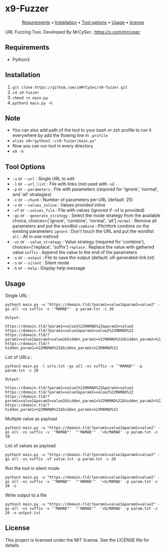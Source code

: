 # x9-Fuzzer

<p align="center">
  <a href="#requirements">Requirements</a> •
  <a href="#installation">Installation</a> •
  <a href="#tool-options">Tool options</a> •
  <a href="#usage">Usage</a> •
  <a href="#license">license</a>
</p>

URL Fuzzing Tool. Developed By MrCySec. https://x.com/mrcysec

## Requirements
- Python3

## Installation
  1. `git clone https://github.com/imMrCySec/x9-fuzzer.git`
  2. `cd x9-fuzzer`
  2. `chmod +x main.py`
  4. `python3 main.py -h`
  
## Note
- You can also add path of the tool to your bash or zsh profile to run it everywhere by add the flowing line in `.profile`
- `alias x9="python3 ~/x9-fuzzer/main.py"`
- Now you can run tool in every directory
- `x9 -h`


## Tool Options
- `-u` or `--url` : Single URL to edit
- `-l` or `--url_list` : File with links (not used with -u)
- `-p` or `--parameters` : File with parameters (required for 'ignore', 'normal', and 'all' strategies)
- `-c` or `--chunk` : Number of parameters per URL (default: 25)
- `-v` or `--values_inline` : Values provided inline
- `-vf` or `--values_file` : File with values (ignored if -vf is provided)
- `-gs` or `--generate_strategy` : Select the mode strategy from the available choice, choices=['ignore', 'combine', 'normal', 'all']
	`normal` : Remove all parameters and put the wordlist
	`combine` : Pitchfork combine on the existing parameters
	`ignore` : Don't touch the URL and put the wordlist
	`all` : All in one method
- `-vs` or `--value_strategy` : Value strategy (required for 'combine'), choices=['replace', 'suffix']
	`replace` : Replace the value with gathered value
	`suffix` : Append the value to the end of the parameters
- `-o` or `--output` : File to save the output (default: x9-generated-link.txt)
- `-s` or `--silent` : Silent mode
- `-h` or `--help` : Display help message

## Usage

Single URL :
```
python3 main.py -u "https://domain.tld/?param1=value1&param2=value2" -gs all -vs suffix -v '"MAMAD"' -p param.txt -c 20

Output:

https://domain.tld/?param1=value1%22MAMAD%22&param2=value2
https://domain.tld/?param1=value1&param2=value2%22MAMAD%22
https://domain.tld/?param1=value1&param2=value2&hidden_param1=%22MAMAD%22&hidden_param2=%22MAMAD%22
https://domain.tld/?hidden_param1=%22MAMAD%22&hidden_param2=%22MAMAD%22

```

List of URLs :
```
python3 main.py -l urls.txt -gs all -vs suffix -v '"MAMAD"' -p param.txt -c 20

Output:

https://domain.tld/?param1=value1%22MAMAD%22&param2=value2
https://domain.tld/?param1=value1&param2=value2%22MAMAD%22
https://domain.tld/?param1=value1&param2=value2&hidden_param1=%22MAMAD%22&hidden_param2=%22MAMAD%22
https://domain.tld/?hidden_param1=%22MAMAD%22&hidden_param2=%22MAMAD%22

```

Multiple value as payload
```
python3 main.py -u "https://domain.tld/?param1=value1&param2=value2" -gs all -vs suffix -v '"MAMAD"'  "'MAMAD'"  '<b/MAMAD' -p param.txt -c 20
```

List of values as payload
```
python3 main.py -u "https://domain.tld/?param1=value1&param2=value2" -gs all -vs suffix -vf value.txt -p param.txt -c 20
```

Run the tool in silent mode
```
python3 main.py -u "https://domain.tld/?param1=value1&param2=value2" -gs all -vs suffix -v '"MAMAD"'  "'MAMAD'"  '<b/MAMAD' -p param.txt -c 20 -s
```

Write output to a file
```
python3 main.py -u "https://domain.tld/?param1=value1&param2=value2" -gs all -vs suffix -v '"MAMAD"'  "'MAMAD'"  '<b/MAMAD' -p param.txt -c 20 -o output.txt
```

## License
This project is licensed under the MIT license. See the LICENSE file for details.
